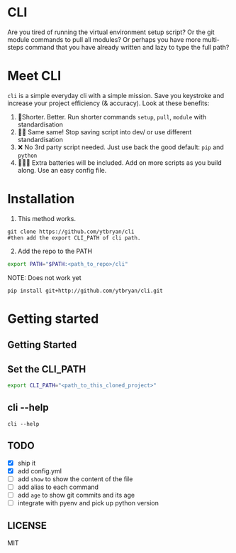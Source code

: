 # CLI

Are you tired of running the virtual environment setup script? 
Or the git module commands to pull all modules? Or perhaps you have more multi-steps command that you have already written and lazy to type the full path?  

# Meet CLI

`cli` is a simple everyday cli with a simple mission. Save you keystroke and increase your project efficiency (& accuracy). Look at these benefits:

1. 📐Shorter. Better. Run shorter commands `setup`, `pull`, `module` with standardisation
2. 👯‍♂️ Same same! Stop saving script into dev/ or use different standardisation
3. ❌ No 3rd party script needed. Just use back the good default: `pip` and `python`
4. 🔋🔋🔋 Extra batteries will be included. Add on more scripts as you build along. Use an easy config file. 

# Installation
1. This method works. 
```
git clone https://github.com/ytbryan/cli
#then add the export CLI_PATH of cli path.
```
2. Add the repo to the PATH

```bash
export PATH="$PATH:<path_to_repo>/cli"
```

NOTE: Does not work yet
```
pip install git+http://github.com/ytbryan/cli.git
```

# Getting started

## Getting Started

## Set the CLI_PATH

```bash
export CLI_PATH="<path_to_this_cloned_project>"
```

## cli --help
```
cli --help
```

## TODO
- [x] ship it
- [x] add config.yml 
- [ ] add `show` to show the content of the file
- [ ] add alias to each command
- [ ] add `age` to show git commits and its age
- [ ] integrate with pyenv and pick up python version

## LICENSE
MIT
